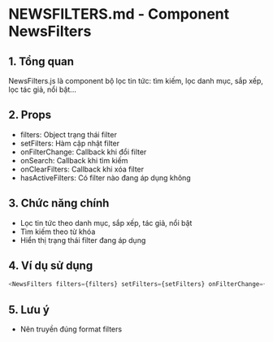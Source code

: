 # NEWSFILTERS.md - Component NewsFilters

## 1. Tổng quan
NewsFilters.js là component bộ lọc tin tức: tìm kiếm, lọc danh mục, sắp xếp, lọc tác giả, nổi bật...

## 2. Props
- filters: Object trạng thái filter
- setFilters: Hàm cập nhật filter
- onFilterChange: Callback khi đổi filter
- onSearch: Callback khi tìm kiếm
- onClearFilters: Callback khi xóa filter
- hasActiveFilters: Có filter nào đang áp dụng không

## 3. Chức năng chính
- Lọc tin tức theo danh mục, sắp xếp, tác giả, nổi bật
- Tìm kiếm theo từ khóa
- Hiển thị trạng thái filter đang áp dụng

## 4. Ví dụ sử dụng
```js
<NewsFilters filters={filters} setFilters={setFilters} onFilterChange={fn} />
```

## 5. Lưu ý
- Nên truyền đúng format filters